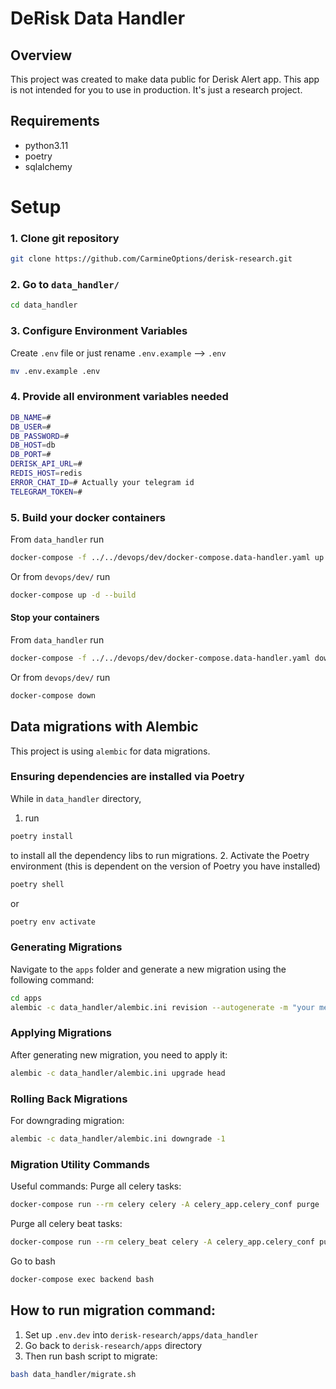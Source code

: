 # DeRisk Data Handler

## Overview
This project was created to make data public for Derisk Alert app.
This app is not intended for you to use in production. It's just a research project.

## Requirements
 - python3.11 
 - poetry
 - sqlalchemy

# Setup

### 1. Clone git repository

```bash
git clone https://github.com/CarmineOptions/derisk-research.git
```

### 2. Go to `data_handler/`


```bash
cd data_handler 
```

### 3. Configure Environment Variables

Create `.env` file or just rename `.env.example` --> `.env`

```bash
mv .env.example .env
```

### 4. Provide all environment variables needed

```bash
DB_NAME=#
DB_USER=#
DB_PASSWORD=#
DB_HOST=db
DB_PORT=#
DERISK_API_URL=#
REDIS_HOST=redis
ERROR_CHAT_ID=# Actually your telegram id
TELEGRAM_TOKEN=#
```

### 5. Build your docker containers

From `data_handler` run 
```bash 
docker-compose -f ../../devops/dev/docker-compose.data-handler.yaml up -d --build
```

Or from `devops/dev/` run
```bash
docker-compose up -d --build
```

#### Stop your containers
From `data_handler` run 
```bash 
docker-compose -f ../../devops/dev/docker-compose.data-handler.yaml down
```

Or from `devops/dev/` run
```bash
docker-compose down
```

## Data migrations with Alembic
This project is using `alembic` for data migrations.

### Ensuring dependencies are installed via Poetry
While in `data_handler` directory, 
1. run
```bash 
poetry install
```
to install all the dependency libs to run migrations.
2. Activate the Poetry environment (this is dependent on the version of Poetry you have installed)
```bash 
poetry shell
``` 
or 
```bash 
poetry env activate
``` 

### Generating Migrations
Navigate to the `apps` folder and generate a new migration using the following command:
```bash
cd apps
alembic -c data_handler/alembic.ini revision --autogenerate -m "your message"
```
### Applying Migrations
After generating new migration, you need to apply it:

```bash
alembic -c data_handler/alembic.ini upgrade head
```
### Rolling Back Migrations
For downgrading migration:

```bash
alembic -c data_handler/alembic.ini downgrade -1
```

### Migration Utility Commands
Useful commands:
Purge all celery tasks:
```bash
docker-compose run --rm celery celery -A celery_app.celery_conf purge
```
Purge all celery beat tasks:
```bash
docker-compose run --rm celery_beat celery -A celery_app.celery_conf purge
```
Go to bash
```bash
docker-compose exec backend bash
```


## How to run migration command:
1. Set up `.env.dev` into `derisk-research/apps/data_handler`
2. Go back to `derisk-research/apps` directory
3. Then run bash script to migrate:
```bash
bash data_handler/migrate.sh
```

